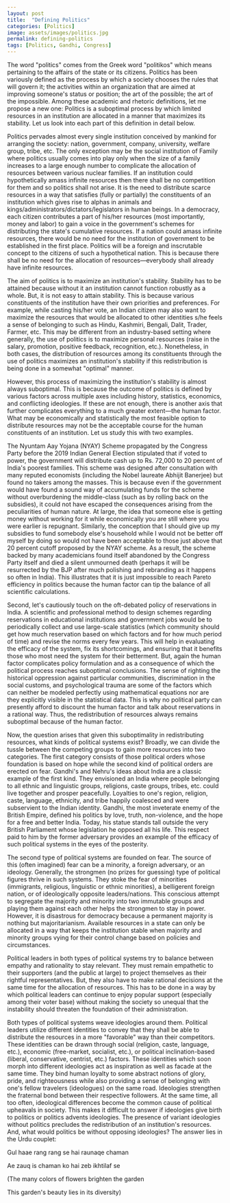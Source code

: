 ```yaml
---
layout: post
title:  "Defining Politics"
categories: [Politics]
image: assets/images/politics.jpg
permalink: defining-politics
tags: [Politics, Gandhi, Congress]
---
```

The word "politics" comes from the Greek word "politikos" which means pertaining to the affairs of the state or its citizens. Politics has been variously defined as the process by which a society chooses the rules that will govern it; the activities within an organization that are aimed at improving someone's status or position; the art of the possible; the art of the impossible. Among these academic and rhetoric definitions, let me propose a new one: Politics is a suboptimal process by which limited resources in an institution are allocated in a manner that maximizes its stability. Let us look into each part of this definition in detail below.

Politics pervades almost every single institution conceived by mankind for arranging the society: nation, government, company, university, welfare group, tribe, etc. The only exception may be the social institution of Family where politics usually comes into play only when the size of a family increases to a large enough number to complicate the allocation of resources between various nuclear families. If an institution could hypothetically amass infinite resources then there shall be no competition for them and so politics shall not arise. It is the need to distribute scarce resources in a way that satisfies (fully or partially) the constituents of an institution which gives rise to alphas in animals and kings/administrators/dictators/legislators in human beings. In a democracy, each citizen contributes a part of his/her resources (most importantly, money and labor) to gain a voice in the government's schemes for distributing the state's cumulative resources. If a nation could amass infinite resources, there would be no need for the institution of government to be established in the first place. Politics will be a foreign and inscrutable concept to the citizens of such a hypothetical nation. This is because there shall be no need for the allocation of resources—everybody shall already have infinite resources.

The aim of politics is to maximize an institution's stability. Stability has to be attained because without it an institution cannot function robustly as a whole. But, it is not easy to attain stability. This is because various constituents of the institution have their own priorities and preferences. For example, while casting his/her vote, an Indian citizen may also want to maximize the resources that would be allocated to other identities s/he feels a sense of belonging to such as Hindu, Kashmiri, Bengali, Dalit, Trader, Farmer, etc. This may be different from an industry-based setting where generally, the use of politics is to maximize personal resources (raise in the salary, promotion, positive feedback, recognition, etc.). Nonetheless, in both cases, the distribution of resources among its constituents through the use of politics maximizes an institution's stability if this redistribution is being done in a somewhat "optimal" manner.

However, this process of maximizing the institution's stability is almost always suboptimal. This is because the outcome of politics is defined by various factors across multiple axes including history, statistics, economics, and conflicting ideologies. If these are not enough, there is another axis that further complicates everything to a much greater extent—the human factor. What may be economically and statistically the most feasible option to distribute resources may not be the acceptable course for the human constituents of an institution. Let us study this with two examples.

The Nyuntam Aay Yojana (NYAY) Scheme propagated by the Congress Party before the 2019 Indian General Election stipulated that if voted to power, the government will distribute cash up to Rs. 72,000 to 20 percent of India's poorest families. This scheme was designed after consultation with many reputed economists (including the Nobel laureate Abhijit Banerjee) but found no takers among the masses. This is because even if the government would have found a sound way of accumulating funds for the scheme without overburdening the middle-class (such as by rolling back on the subsidies), it could not have escaped the consequences arising from the peculiarities of human nature. At large, the idea that someone else is getting money without working for it while economically you are still where you were earlier is repugnant. Similarly, the conception that I should give up my subsidies to fund somebody else's household while I would not be better off myself by doing so would not have been acceptable to those just above that 20 percent cutoff proposed by the NYAY scheme. As a result, the scheme backed by many academicians found itself abandoned by the Congress Party itself and died a silent unmourned death (perhaps it will be resurrected by the BJP after much polishing and rebranding as it happens so often in India). This illustrates that it is just impossible to reach Pareto efficiency in politics because the human factor can tip the balance of all scientific calculations.

Second, let's cautiously touch on the oft-debated policy of reservations in India. A scientific and professional method to design schemes regarding reservations in educational institutions and government jobs would be to periodically collect and use large-scale statistics (which community should get how much reservation based on which factors and for how much period of time) and revise the norms every few years. This will help in evaluating the efficacy of the system, fix its shortcomings, and ensuring that it benefits those who most need the system for their betterment. But, again the human factor complicates policy formulation and as a consequence of which the political process reaches suboptimal conclusions. The sense of righting the historical oppression against particular communities, discrimination in the social customs, and psychological trauma are some of the factors which can neither be modeled perfectly using mathematical equations nor are they explicitly visible in the statistical data. This is why no political party can presently afford to discount the human factor and talk about reservations in a rational way. Thus, the redistribution of resources always remains suboptimal because of the human factor.

Now, the question arises that given this suboptimality in redistributing resources, what kinds of political systems exist? Broadly, we can divide the tussle between the competing groups to gain more resources into two categories. The first category consists of those political orders whose foundation is based on hope while the second kind of political orders are erected on fear. Gandhi's and Nehru's ideas about India are a classic example of the first kind. They envisioned an India where people belonging to all ethnic and linguistic groups, religions, caste groups, tribes, etc. could live together and prosper peacefully. Loyalties to one's region, religion, caste, language, ethnicity, and tribe happily coalesced and were subservient to the Indian identity. Gandhi, the most inveterate enemy of the British Empire, defined his politics by love, truth, non-violence, and the hope for a free and better India. Today, his statue stands tall outside the very British Parliament whose legislation he opposed all his life. This respect paid to him by the former adversary provides an example of the efficacy of such political systems in the eyes of the posterity.

The second type of political systems are founded on fear. The source of this (often imagined) fear can be a minority, a foreign adversary, or an ideology. Generally, the strongmen (no prizes for guessing) type of political figures thrive in such systems. They stoke the fear of minorities (immigrants, religious, linguistic or ethnic minorities), a belligerent foreign nation, or of ideologically opposite leaders/nations. This conscious attempt to segregate the majority and minority into two immutable groups and playing them against each other helps the strongmen to stay in power. However, it is disastrous for democracy because a permanent majority is nothing but majoritarianism. Available resources in a state can only be allocated in a way that keeps the institution stable when majority and minority groups vying for their control change based on policies and circumstances.

Political leaders in both types of political systems try to balance between empathy and rationality to stay relevant. They must remain empathetic to their supporters (and the public at large) to project themselves as their rightful representatives. But, they also have to make rational decisions at the same time for the allocation of resources. This has to be done in a way by which political leaders can continue to enjoy popular support (especially among their voter base) without making the society so unequal that the instability should threaten the foundation of their administration.

Both types of political systems weave ideologies around them. Political leaders utilize different identities to convey that they shall be able to distribute the resources in a more "favorable" way than their competitors. These identities can be drawn through social (religion, caste, language, etc.), economic (free-market, socialist, etc.), or political inclination-based (liberal, conservative, centrist, etc.) factors. These identities which soon morph into different ideologies act as inspiration as well as facade at the same time. They bind human loyalty to some abstract notions of glory, pride, and righteousness while also providing a sense of belonging with one's fellow travelers (ideologues) on the same road. Ideologies strengthen the fraternal bond between their respective followers. At the same time, all too often, ideological differences become the common cause of political upheavals in society. This makes it difficult to answer if ideologies give birth to politics or politics advents ideologies. The presence of variant ideologies without politics precludes the redistribution of an institution's resources. And, what would politics be without opposing ideologies? The answer lies in the Urdu couplet:

Gul haae rang rang se hai raunaqe chaman

Ae zauq is chaman ko hai zeb ikhtilaf se

(The many colors of flowers brighten the garden

This garden's beauty lies in its diversity)